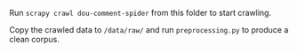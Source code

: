 Run `scrapy crawl dou-comment-spider` from this folder to start crawling.

Copy the crawled data to `/data/raw/` and run `preprocessing.py` to produce a clean corpus.
